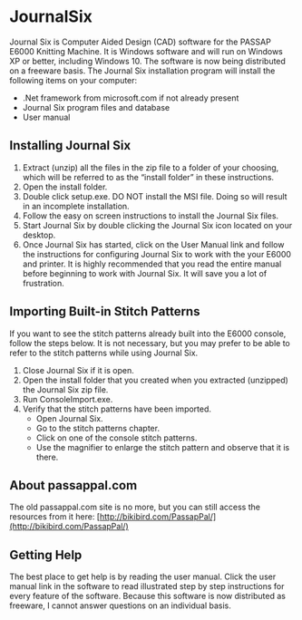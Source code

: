 # JournalSix

Journal Six is Computer Aided Design (CAD) software for the PASSAP E6000 Knitting Machine. It is Windows software and will run on Windows XP or better, including Windows 10.  The software is now being distributed on a freeware basis.
The Journal Six installation program will install the following items on your computer:
*	.Net framework from microsoft.com if not already present
*	Journal Six program files and database
*	User manual
## Installing Journal Six
1.	Extract (unzip) all the files in the zip file to a folder of your choosing, which will be referred to as the “install folder” in these instructions.
2.	Open the install folder.
3.	Double click setup.exe. DO NOT install the MSI file. Doing so will result in an incomplete installation.
4.	Follow the easy on screen instructions to install the Journal Six files.
5.	Start Journal Six by double clicking the Journal Six icon located on your desktop.
6.	Once Journal Six has started, click on the User Manual link and follow the instructions for configuring Journal Six to work with the your E6000 and printer. It is highly recommended that you read the entire manual before beginning to work with Journal Six. It will save you a lot of frustration.
## Importing Built-in Stitch Patterns
If you want to see the stitch patterns already built into the E6000 console, follow the steps below.  It is not necessary, but you may prefer to be able to refer to the stitch patterns while using Journal Six. 
1. Close Journal Six if it is open.
2. Open the install folder that you created when you extracted (unzipped) the Journal Six zip file.
3. Run ConsoleImport.exe.
4. Verify that the stitch patterns have been imported.
   * Open Journal Six.
   *	Go to the stitch patterns chapter.
   * Click on one of the console stitch patterns.
   * Use the magnifier to enlarge the stitch pattern and observe that it is there.
## About passappal.com
The old passappal.com site is no more, but you can still access the resources from it here: [http://bikibird.com/PassapPal/](http://bikibird.com/PassapPal/)
## Getting Help
The best place to get help is by reading the user manual.  Click the user manual link in the software to read illustrated step by step instructions for every feature of the software. 
Because this software is now distributed as freeware, I cannot answer questions on an individual basis.  
